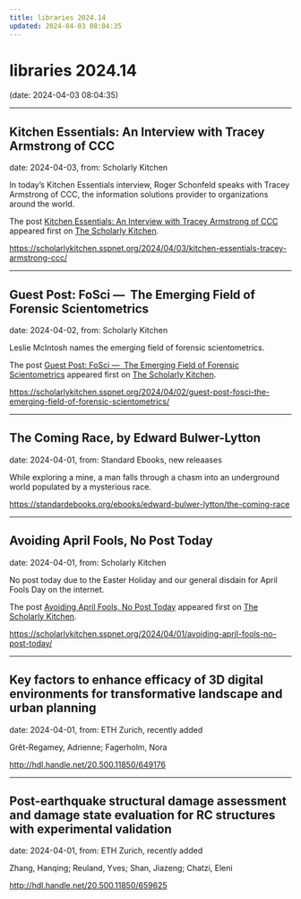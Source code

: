 ```yaml
---
title: libraries 2024.14
updated: 2024-04-03 08:04:35
---
```


# libraries 2024.14

(date: 2024-04-03 08:04:35)

---

## Kitchen Essentials: An Interview with Tracey Armstrong of CCC

date: 2024-04-03, from: Scholarly Kitchen

<p>In today’s Kitchen Essentials interview, Roger Schonfeld speaks with Tracey Armstrong of CCC, the information solutions provider to organizations around the world. </p>
<p>The post <a href="https://scholarlykitchen.sspnet.org/2024/04/03/kitchen-essentials-tracey-armstrong-ccc/">Kitchen Essentials: An Interview with Tracey Armstrong of CCC</a> appeared first on <a href="https://scholarlykitchen.sspnet.org">The Scholarly Kitchen</a>.</p>
 

<https://scholarlykitchen.sspnet.org/2024/04/03/kitchen-essentials-tracey-armstrong-ccc/>

---

## Guest Post:  FoSci —  The Emerging Field of Forensic Scientometrics

date: 2024-04-02, from: Scholarly Kitchen

<p>Leslie McIntosh names the emerging field of forensic scientometrics.</p>
<p>The post <a href="https://scholarlykitchen.sspnet.org/2024/04/02/guest-post-fosci-the-emerging-field-of-forensic-scientometrics/">Guest Post:  FoSci &#8212;  The Emerging Field of Forensic Scientometrics</a> appeared first on <a href="https://scholarlykitchen.sspnet.org">The Scholarly Kitchen</a>.</p>
 

<https://scholarlykitchen.sspnet.org/2024/04/02/guest-post-fosci-the-emerging-field-of-forensic-scientometrics/>

---

## The Coming Race, by Edward Bulwer-Lytton

date: 2024-04-01, from: Standard Ebooks, new releaases

While exploring a mine, a man falls through a chasm into an underground world populated by a mysterious race. 

<https://standardebooks.org/ebooks/edward-bulwer-lytton/the-coming-race>

---

## Avoiding April Fools, No Post Today

date: 2024-04-01, from: Scholarly Kitchen

<p>No post today due to the Easter Holiday and our general disdain for April Fools Day on the internet.</p>
<p>The post <a href="https://scholarlykitchen.sspnet.org/2024/04/01/avoiding-april-fools-no-post-today/">Avoiding April Fools, No Post Today</a> appeared first on <a href="https://scholarlykitchen.sspnet.org">The Scholarly Kitchen</a>.</p>
 

<https://scholarlykitchen.sspnet.org/2024/04/01/avoiding-april-fools-no-post-today/>

---

## Key factors to enhance efficacy of 3D digital environments for transformative landscape and urban planning

date: 2024-04-01, from: ETH Zurich, recently added

Grêt-Regamey, Adrienne; Fagerholm, Nora 

<http://hdl.handle.net/20.500.11850/649176>

---

## Post-earthquake structural damage assessment and damage state evaluation for RC structures with experimental validation

date: 2024-04-01, from: ETH Zurich, recently added

Zhang, Hanqing; Reuland, Yves; Shan, Jiazeng; Chatzi, Eleni 

<http://hdl.handle.net/20.500.11850/659625>

